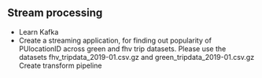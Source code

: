 ## Stream processing 
* Learn Kafka
* Create a streaming application, for finding out popularity of PUlocationID across green and fhv trip datasets.
Please use the datasets fhv_tripdata_2019-01.csv.gz
and green_tripdata_2019-01.csv.gz Create transform pipeline 


